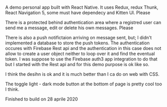 A demo personal app built with React Native. It uses Redux, redux Thunk, React Navigation 5, some must have dependecy and Kitten UI. Please

There is a protected behind authentication area where a registred user can send me a message, edit or delete his own messages. Please

There is also a push notifictaion arriving on message sent, but; I didn't implemented a database to store the push tokens. The authentication occures with Firebase Rest api and the authentication in this case does not allow to create a user object neither to loop over it and find the eventual token. I was suppose to use the Firebase auth3 app integration to do that but I started with the Rest api and for this demo purpose is ok like so.

I think the desihn is ok and it is much better than I ca do on web with CSS.

The toggle light - dark mode button at the bottom of page is pretty cool too I think.

Finished to build on 28 aprile 2020
